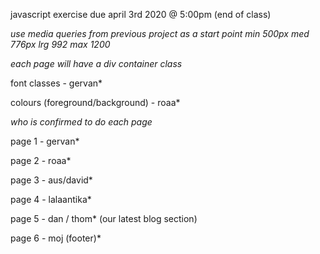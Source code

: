 javascript exercise
due april 3rd 2020 @ 5:00pm (end of class)

*use media queries from previous project as a start point*
*min 500px med 776px lrg 992 max 1200*

*each page will have a div container class*

font classes - gervan*

colours (foreground/background) - roaa*

*who is confirmed to do each page*

page 1 - gervan*

page 2 - roaa*

page 3 - aus/david*

page 4 - lalaantika*

page 5 - dan / thom* (our latest blog section)

page 6 - moj (footer)*